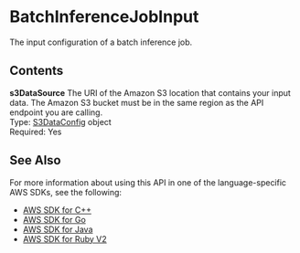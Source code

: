 # BatchInferenceJobInput<a name="API_BatchInferenceJobInput"></a>

The input configuration of a batch inference job\.

## Contents<a name="API_BatchInferenceJobInput_Contents"></a>

 **s3DataSource**   <a name="personalize-Type-BatchInferenceJobInput-s3DataSource"></a>
The URI of the Amazon S3 location that contains your input data\. The Amazon S3 bucket must be in the same region as the API endpoint you are calling\.  
Type: [S3DataConfig](API_S3DataConfig.md) object  
Required: Yes

## See Also<a name="API_BatchInferenceJobInput_SeeAlso"></a>

For more information about using this API in one of the language\-specific AWS SDKs, see the following:
+  [AWS SDK for C\+\+](https://docs.aws.amazon.com/goto/SdkForCpp/personalize-2018-05-22/BatchInferenceJobInput) 
+  [AWS SDK for Go](https://docs.aws.amazon.com/goto/SdkForGoV1/personalize-2018-05-22/BatchInferenceJobInput) 
+  [AWS SDK for Java](https://docs.aws.amazon.com/goto/SdkForJava/personalize-2018-05-22/BatchInferenceJobInput) 
+  [AWS SDK for Ruby V2](https://docs.aws.amazon.com/goto/SdkForRubyV2/personalize-2018-05-22/BatchInferenceJobInput) 